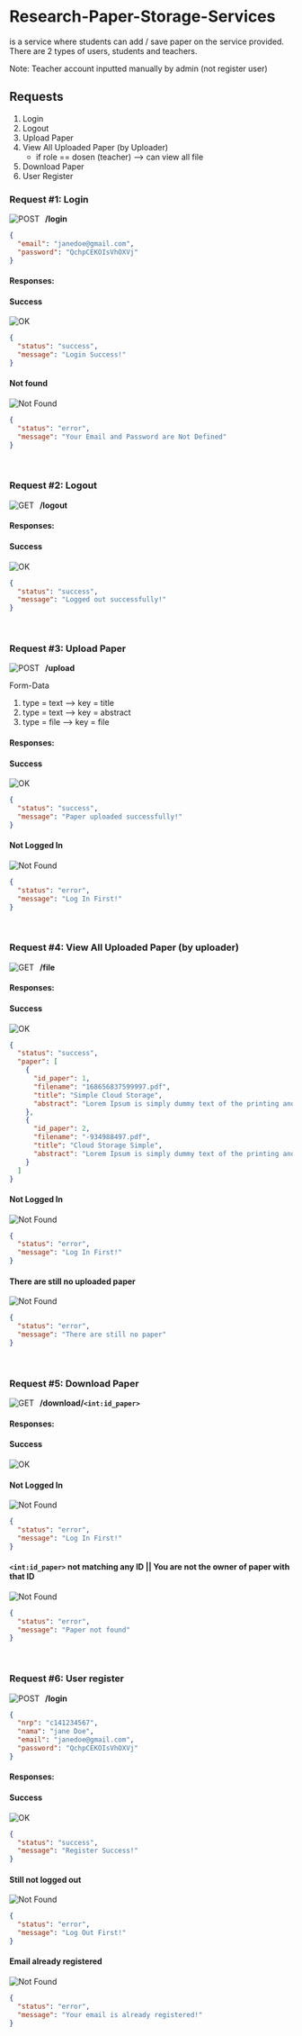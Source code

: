 # Research-Paper-Storage-Services

is a service where students can add / save paper on the service provided. There are 2 types of users, students and teachers.

Note: Teacher account inputted manually by admin (not register user)

## Requests

1. Login
2. Logout
3. Upload Paper
4. View All Uploaded Paper (by Uploader)
   - if role == dosen (teacher) --> can view all file
5. Download Paper
6. User Register

### Request #1: Login

![POST](https://badgen.net/badge/Method/POST/yellow)<span style="padding:10px">**/login**</span>

```json
{
  "email": "janedoe@gmail.com",
  "password": "QchpCEKOIsVhOXVj"
}
```

#### Responses:

#### Success

![OK](https://badgen.net/badge/OK/200/green)

```json
{
  "status": "success",
  "message": "Login Success!"
}
```

#### Not found

![Not Found](https://badgen.net/badge/Not%20Found/404/red)

```json
{
  "status": "error",
  "message": "Your Email and Password are Not Defined"
}
```

<br>

### Request #2: Logout

![GET](https://badgen.net/badge/Method/GET/green)<span style="padding:10px">**/logout**</span>

#### Responses:

#### Success

![OK](https://badgen.net/badge/OK/200/green)

```json
{
  "status": "success",
  "message": "Logged out successfully!"
}
```

<br>

### Request #3: Upload Paper

![POST](https://badgen.net/badge/Method/POST/yellow)<span style="padding:10px">**/upload**</span>

Form-Data

1. type = text --> key = title
2. type = text --> key = abstract
3. type = file --> key = file

#### Responses:

#### Success

![OK](https://badgen.net/badge/OK/200/green)

```json
{
  "status": "success",
  "message": "Paper uploaded successfully!"
}
```

#### Not Logged In

![Not Found](https://badgen.net/badge/Not%20Found/404/red)

```json
{
  "status": "error",
  "message": "Log In First!"
}
```

<br>

### Request #4: View All Uploaded Paper (by uploader)

![GET](https://badgen.net/badge/Method/GET/green)<span style="padding:10px">**/file**</span>

#### Responses:

#### Success

![OK](https://badgen.net/badge/OK/200/green)

```json
{
  "status": "success",
  "paper": [
    {
      "id_paper": 1,
      "filename": "168656837599997.pdf",
      "title": "Simple Cloud Storage",
      "abstract": "Lorem Ipsum is simply dummy text of the printing and typesetting industry. Lorem Ipsum has been the industry's standard dummy text ever since the 1500s, when an unknown printer took a galley of type and scrambled it to make a type specimen book."
    },
    {
      "id_paper": 2,
      "filename": "-934988497.pdf",
      "title": "Cloud Storage Simple",
      "abstract": "Lorem Ipsum is simply dummy text of the printing and typesetting industry. Lorem Ipsum has been the industry's standard dummy text ever since the 1500s, when an unknown printer took a galley of type and scrambled it to make a type specimen book."
    }
  ]
}
```

#### Not Logged In

![Not Found](https://badgen.net/badge/Not%20Found/404/red)

```json
{
  "status": "error",
  "message": "Log In First!"
}
```

#### There are still no uploaded paper

![Not Found](https://badgen.net/badge/Not%20Found/404/red)

```json
{
  "status": "error",
  "message": "There are still no paper"
}
```

<br>

### Request #5: Download Paper

![GET](https://badgen.net/badge/Method/GET/green)<span style="padding:10px">**/download/`<int:id_paper>`**</span>

#### Responses:

#### Success

![OK](https://badgen.net/badge/OK/200/green)

#### Not Logged In

![Not Found](https://badgen.net/badge/Not%20Found/404/red)

```json
{
  "status": "error",
  "message": "Log In First!"
}
```

#### `<int:id_paper>` not matching any ID || You are not the owner of paper with that ID

![Not Found](https://badgen.net/badge/Not%20Found/404/red)

```json
{
  "status": "error",
  "message": "Paper not found"
}
```

<br>

### Request #6: User register

![POST](https://badgen.net/badge/Method/POST/yellow)<span style="padding:10px">**/login**</span>

```json
{
  "nrp": "c141234567",
  "nama": "jane Doe",
  "email": "janedoe@gmail.com",
  "password": "QchpCEKOIsVhOXVj"
}
```

#### Responses:

#### Success

![OK](https://badgen.net/badge/OK/200/green)

```json
{
  "status": "success",
  "message": "Register Success!"
}
```

#### Still not logged out

![Not Found](https://badgen.net/badge/Not%20Found/404/red)

```json
{
  "status": "error",
  "message": "Log Out First!"
}
```

#### Email already registered

![Not Found](https://badgen.net/badge/Not%20Found/404/red)

```json
{
  "status": "error",
  "message": "Your email is already registered!"
}
```
